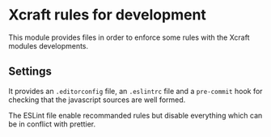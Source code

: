 
# Xcraft rules for development

This module provides files in order to enforce some rules with the
Xcraft modules developments.

## Settings

It provides an `.editorconfig` file, an `.eslintrc` file and a `pre-commit`
hook for checking that the javascript sources are well formed.

The ESLint file enable recommanded rules but disable everything which can be
in conflict with prettier.

